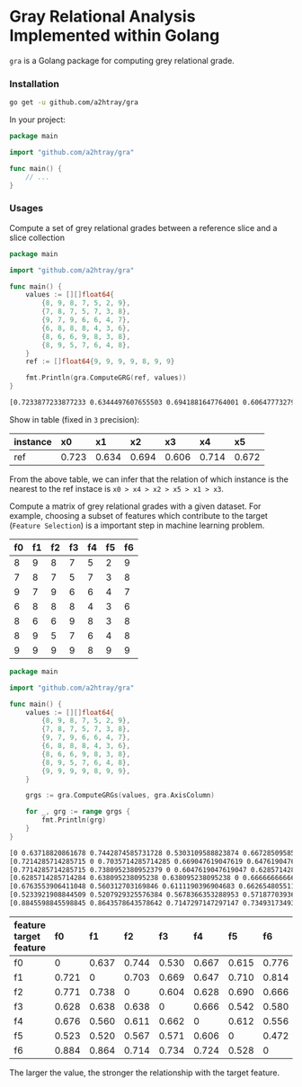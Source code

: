 Gray Relational Analysis Implemented within Golang
========================

`gra` is a Golang package for computing grey relational grade.

### Installation

```bash
go get -u github.com/a2htray/gra
```

In your project:

```go
package main

import "github.com/a2htray/gra"

func main() {
    // ...
}
```

### Usages

Compute a set of grey relational grades between a reference slice and a slice collection

```go
package main

import "github.com/a2htray/gra"

func main() {
    values := [][]float64{
		{8, 9, 8, 7, 5, 2, 9},
		{7, 8, 7, 5, 7, 3, 8},
		{9, 7, 9, 6, 6, 4, 7},
		{6, 8, 8, 8, 4, 3, 6},
		{8, 6, 6, 9, 8, 3, 8},
		{8, 9, 5, 7, 6, 4, 8},
	}
	ref := []float64{9, 9, 9, 9, 8, 9, 9}

	fmt.Println(gra.ComputeGRG(ref, values))
}
```

```bash
[0.7233877233877233 0.6344497607655503 0.6941881647764001 0.6064777327935222 0.7144142407300302 0.6723877429759783]
```

Show in table (fixed in `3` precision):

|instance|x0|x1|x2|x3|x4|x5|
|:---|:---|:---|:---|:---|:---|:---|
|ref|0.723|0.634|0.694|0.606|0.714|0.672|

From the above table, we can infer that the relation of which instance is the nearest to the ref instace is `x0 > x4 > x2 > x5 > x1 > x3`.

Compute a matrix of grey relational grades with a given dataset. For example, choosing a subset of features which contribute to the target (`Feature Selection`) is a important step in machine learning problem.

|f0|f1|f2|f3|f4|f5|f6|
|:---|:---|:---|:---|:---|:---|:---|
|8|9|8|7|5|2|9|
|7|8|7|5|7|3|8|
|9|7|9|6|6|4|7|
|6|8|8|8|4|3|6|
|8|6|6|9|8|3|8|
|8|9|5|7|6|4|8|
|9|9|9|9|8|9|9|

```go
package main

import "github.com/a2htray/gra"

func main() {
    values := [][]float64{
		{8, 9, 8, 7, 5, 2, 9},
		{7, 8, 7, 5, 7, 3, 8},
		{9, 7, 9, 6, 6, 4, 7},
		{6, 8, 8, 8, 4, 3, 6},
		{8, 6, 6, 9, 8, 3, 8},
		{8, 9, 5, 7, 6, 4, 8},
		{9, 9, 9, 9, 8, 9, 9},
	}

	grgs := gra.ComputeGRGs(values, gra.AxisColumn)

    for _, grg := range grgs {
		fmt.Println(grg)
	}
}
```

```bash
[0 0.63718820861678 0.7442874585731728 0.5303109588823874 0.6672850958565244 0.6155590441304727 0.776953205524634]
[0.7214285714285715 0 0.7035714285714285 0.669047619047619 0.6476190476190475 0.7107142857142856 0.8142857142857143]
[0.7714285714285715 0.7380952380952379 0 0.6047619047619047 0.6285714285714284 0.6904761904761906 0.6666666666666665]
[0.6285714285714284 0.638095238095238 0.638095238095238 0 0.6666666666666665 0.5428571428571427 0.5809523809523809]
[0.6763553906411048 0.560312703169846 0.6111190396904683 0.6626548055119484 0 0.6128633271490413 0.5566972709829853]
[0.5233921908844509 0.5207929325576384 0.5678366353288953 0.5718770393692992 0.6064536770419123 0 0.4722099366062214]
[0.8845598845598845 0.8643578643578642 0.7147297147297147 0.7349317349317349 0.7246753246753246 0.5286360698125403 0]
```

|feature<br />target feature|f0|f1|f2|f3|f4|f5|f6|
|:---|:---|:---|:---|:---|:---|:---|:---|
|f0|0|0.637|0.744|0.530|0.667|0.615|0.776|
|f1|0.721|0|0.703|0.669|0.647|0.710|0.814|
|f2|0.771|0.738|0|0.604|0.628|0.690|0.666|
|f3|0.628|0.638|0.638|0|0.666|0.542|0.580|
|f4|0.676|0.560|0.611|0.662|0|0.612|0.556|
|f5|0.523|0.520|0.567|0.571|0.606|0|0.472|
|f6|0.884|0.864|0.714|0.734|0.724|0.528|0|

The larger the value, the stronger the relationship with the target feature.